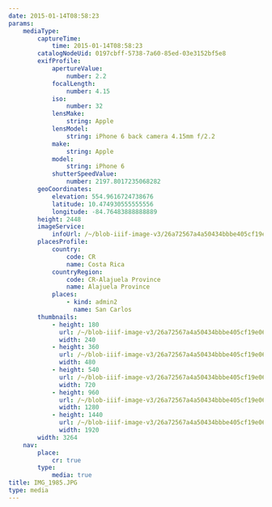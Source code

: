 ```yaml
---
date: 2015-01-14T08:58:23
params:
    mediaType:
        captureTime:
            time: 2015-01-14T08:58:23
        catalogNodeUid: 0197cbff-5738-7a60-85ed-03e3152bf5e8
        exifProfile:
            apertureValue:
                number: 2.2
            focalLength:
                number: 4.15
            iso:
                number: 32
            lensMake:
                string: Apple
            lensModel:
                string: iPhone 6 back camera 4.15mm f/2.2
            make:
                string: Apple
            model:
                string: iPhone 6
            shutterSpeedValue:
                number: 2197.8017235068282
        geoCoordinates:
            elevation: 554.9616724738676
            latitude: 10.474930555555556
            longitude: -84.76483888888889
        height: 2448
        imageService:
            infoUrl: /~/blob-iiif-image-v3/26a72567a4a50434bbbe405cf19e06b4c0ce8d317d2fd230d460daab95ec3341/info.json
        placesProfile:
            country:
                code: CR
                name: Costa Rica
            countryRegion:
                code: CR-Alajuela Province
                name: Alajuela Province
            places:
                - kind: admin2
                  name: San Carlos
        thumbnails:
            - height: 180
              url: /~/blob-iiif-image-v3/26a72567a4a50434bbbe405cf19e06b4c0ce8d317d2fd230d460daab95ec3341/full/240%2C180/0/default.jpg
              width: 240
            - height: 360
              url: /~/blob-iiif-image-v3/26a72567a4a50434bbbe405cf19e06b4c0ce8d317d2fd230d460daab95ec3341/full/480%2C360/0/default.jpg
              width: 480
            - height: 540
              url: /~/blob-iiif-image-v3/26a72567a4a50434bbbe405cf19e06b4c0ce8d317d2fd230d460daab95ec3341/full/720%2C540/0/default.jpg
              width: 720
            - height: 960
              url: /~/blob-iiif-image-v3/26a72567a4a50434bbbe405cf19e06b4c0ce8d317d2fd230d460daab95ec3341/full/1280%2C960/0/default.jpg
              width: 1280
            - height: 1440
              url: /~/blob-iiif-image-v3/26a72567a4a50434bbbe405cf19e06b4c0ce8d317d2fd230d460daab95ec3341/full/1920%2C1440/0/default.jpg
              width: 1920
        width: 3264
    nav:
        place:
            cr: true
        type:
            media: true
title: IMG_1985.JPG
type: media
---
```

